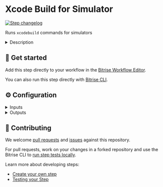 # Xcode Build for Simulator

[![Step changelog](https://shields.io/github/v/release/bitrise-steplib/steps-xcode-build-for-simulator?include_prereleases&label=changelog&color=blueviolet)](https://github.com/bitrise-steplib/steps-xcode-build-for-simulator/releases)

Runs `xcodebuild` commands for simulators

<details>
<summary>Description</summary>

This Step runs the `xcodebuild` command to build and deploy an app to an iOS, tvOS, or watchOS simulator. You can use this to perform quick tests of your app, or to show it off in a browser to your clients.

The Step generates the following outputs:

- `BITRISE_APP_DIR_PATH`: The path to the generated `.app` file.
- `BITRISE_APP_DIR_PATH_LIST`: The path to the generated `.app` file, and the paths to every dependent target app.
  (Paths are separated by the `|` (pipe) character.)
- `BITRISE_XCODE_BUILD_RAW_RESULT_TEXT_PATH`: The path to the raw log file for the build.

The Step also creates an `.xctestrun` file which you can use to run tests.

Make sure to include this Step after the Steps that install the necessary dependencies — such as _Run Cocoapods Install_ — in your Workflow.

### Configuring the Step

Minimum configuration:

1. In the **Project path** input, enter the path to your Xcode Project or Workspace.
  (Only necessary if you plan to use a different scheme than the one set in the `BITRISE_PROJECT_PATH` Environment Variable.)
1. In the **Scheme** input, enter the name of the Scheme you'd like to use for building your project.
  (Only necessary if you plan to use a different scheme than the one set in the `BITRISE_SCHEME` Environment Variable.)

For more configuration options, see the descriptions of other inputs in the `step.yml` or in the Workflow Editor.

### Useful links

- [Deploying an iOS app for simulators](https://devcenter.bitrise.io/en/deploying/ios-deployment/deploying-an-ios-app-for-simulators.html)

### Related Steps

- [Xcode build for testing for iOS](https://www.bitrise.io/integrations/steps/xcode-build-for-test)
- [Appetize.io deploy](https://www.bitrise.io/integrations/steps/appetize-deploy)

</details>

## 🧩 Get started

Add this step directly to your workflow in the [Bitrise Workflow Editor](https://devcenter.bitrise.io/steps-and-workflows/steps-and-workflows-index/).

You can also run this step directly with [Bitrise CLI](https://github.com/bitrise-io/bitrise).

## ⚙️ Configuration

<details>
<summary>Inputs</summary>

| Key | Description | Flags | Default |
| --- | --- | --- | --- |
| `project_path` | Path of the Xcode Project (`.xcodeproj`) or Workspace (`.xcworkspace`)  The input value sets xcodebuild's `-project` or `-workspace` option. | required | `$BITRISE_PROJECT_PATH` |
| `scheme` | Xcode Scheme name.  The input value sets xcodebuild's `-scheme` option. | required | `$BITRISE_SCHEME` |
| `destination` | Destination specifier describes the device to use as a destination.  The input value sets xcodebuild's `-destination` option. | required | `generic/platform=iOS Simulator` |
| `xcconfig_content` | Build settings to override the project's build settings, using xcodebuild's `-xcconfig` option.  *Code signing allowed: Whether or not to allow code signing for this build* When building an app for the simulator, code signing is not required and is set to "no" by default. On rare occasions, you may need to set the flag to "yes" — usually when working with certain test cases or third-party dependencies.  You can't define `-xcconfig` option in `Additional options for the xcodebuild command` if this input is set.  If empty, no setting is changed. When set it can be either: 1.  Existing `.xcconfig` file path.      Example:      `./ios-sample/ios-sample/Configurations/Dev.xcconfig`  2.  The contents of a newly created temporary `.xcconfig` file. (This is the default.)      Build settings must be separated by newline character (`\n`).      Example:     ```     COMPILER_INDEX_STORE_ENABLE = NO     ONLY_ACTIVE_ARCH[config=Debug][sdk=*][arch=*] = YES     ``` |  | `CODE_SIGNING_ALLOWED=NO COMPILER_INDEX_STORE_ENABLE = NO` |
| `configuration` | Xcode Build Configuration.  If not specified, the default Build Configuration will be used. (Defined in the Scheme's archive action )  The input value sets xcodebuild's `-configuration` option.  **If the Configuration specified in this input does not exist in your project, the Step will silently ignore the value, and fall back to using the Configuration specified in the Scheme.** |  |  |
| `perform_clean_action` | If this input is set, `clean` xcodebuild action will be performed besides the `build` action. | required | `no` |
| `xcodebuild_options` | Additional options to be added to the executed xcodebuild command.  Prefer using `Build settings (xcconfig)` input for specifying `-xcconfig` option. You can't use both. |  |  |
| `log_formatter` | Defines how xcodebuild command's log is formatted.  Available options: - `xcpretty`: The xcodebuild command's output will be prettified by xcpretty. - `xcodebuild`: Only the last 20 lines of raw xcodebuild output will be visible in the build log.  The raw xcodebuild log will be exported in all cases. | required | `xcpretty` |
| `output_dir` | This directory will contain the generated artifacts. | required | `$BITRISE_DEPLOY_DIR` |
| `verbose_log` | If this input is set, the Step will print additional logs for debugging. | required | `no` |
</details>

<details>
<summary>Outputs</summary>

| Environment Variable | Description |
| --- | --- |
| `BITRISE_APP_DIR_PATH` | The path to the generated (and copied) app directory |
| `BITRISE_APP_DIR_PATH_LIST` | This output will include the main target app's path, plus every dependent target's app path.  The paths are separated by a `\|` (pipe) character. (Example: `/deploy109787178/sample-apps-ios-workspace-swift.app\|/deploy109787178/bitfall.sample-apps-ios-workspace-swift-watch.app`) |
| `BITRISE_XCODEBUILD_BUILD_FOR_SIMULATOR_LOG_PATH` | The file path of the raw `xcodebuild build` command log. The log is placed into the `Output directory path`.  Only set if `log_formatter` is set to `xcpretty`. |
</details>

## 🙋 Contributing

We welcome [pull requests](https://github.com/bitrise-steplib/steps-xcode-build-for-simulator/pulls) and [issues](https://github.com/bitrise-steplib/steps-xcode-build-for-simulator/issues) against this repository.

For pull requests, work on your changes in a forked repository and use the Bitrise CLI to [run step tests locally](https://devcenter.bitrise.io/bitrise-cli/run-your-first-build/).

Learn more about developing steps:

- [Create your own step](https://devcenter.bitrise.io/contributors/create-your-own-step/)
- [Testing your Step](https://devcenter.bitrise.io/contributors/testing-and-versioning-your-steps/)
